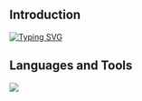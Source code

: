 ## Introduction

<p align="center">

<a href="https://git.io/typing-svg"><a href="https://github.com/SclayGT"><img src="https://readme-typing-svg.demolab.com?font=Fira+Code&size=19&pause=1000&color=F7B64C&random=false&width=435&lines=Hey+there+%F0%9F%91%8B%2C+I'm+Rony+Wijaya;a+developer+passionate+about+learning" alt="Typing SVG" /></a>

</p>

## Languages and Tools

<p align="left"> <a href="https://github.com/SclayGT"><img src="https://skillicons.dev/icons?i=html,css,js,ts,go,php,postgres,mysql,postman,orm"> </a> </p>
